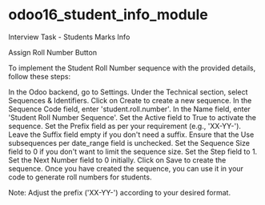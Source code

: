 # odoo16_student_info_module
Interview Task - Students Marks Info


Assign Roll Number Button

To implement the Student Roll Number sequence with the provided details, follow these steps:

In the Odoo backend, go to Settings.
Under the Technical section, select Sequences & Identifiers.
Click on Create to create a new sequence.
In the Sequence Code field, enter 'student.roll.number'.
In the Name field, enter 'Student Roll Number Sequence'.
Set the Active field to True to activate the sequence.
Set the Prefix field as per your requirement (e.g., 'XX-YY-').
Leave the Suffix field empty if you don't need a suffix.
Ensure that the Use subsequences per date_range field is unchecked.
Set the Sequence Size field to 0 if you don't want to limit the sequence size.
Set the Step field to 1.
Set the Next Number field to 0 initially.
Click on Save to create the sequence.
Once you have created the sequence, you can use it in your code to generate roll numbers for students.

Note: Adjust the prefix ('XX-YY-') according to your desired format.
